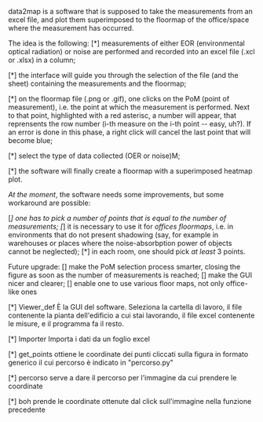 data2map is a software that is supposed to take the measurements from an excel file, and plot them superimposed to the floormap of the office/space where the measurement has occurred.

The idea is the following:
[*] measurements of either EOR (environmental optical radiation) or noise are performed and recorded into an excel file (.xcl or .xlsx) in a column;

[*] the interface will guide you through the selection of the file (and the sheet) containing the measurements and the floormap;

[*] on the floormap file (.png or .gif), one clicks on the PoM (point of measurement), i.e. the point at which the measurement is performed. Next to that point, highlighted with a red asterisc, a number will appear, that reprensents the row number (i-th measure on the i-th point -- easy, uh?). If an error is done in this phase, a right click will cancel the last point that will become blue;

[*] select the type of data collected (OER or noise)M;

[*] the software will finally create a floormap with a superimposed heatmap plot.

*At the moment*, the software needs some improvements, but some workaround are possible:

[*] one has to pick a number of points that is equal to the number of measurements;
[*] it is necessary to use it for *offices floormaps*, i.e. in environments that do not present shadowing (say, for example in warehouses or places where the noise-absorbption power of objects cannot be neglected);
[*] in each room, one should pick *at least* 3 points. 

Future upgrade:
[] make the PoM selection process smarter, closing the figure as soon as the number of measurements is reached;
[] make the GUI nicer and clearer;
[] enable one to use various floor maps, not only office-like ones

[*] Viewer_def
È la GUI del software. Seleziona la cartella di lavoro, il file contenente la pianta dell'edificio a cui stai lavorando,
il file excel contenente le misure, e il programma fa il resto.

[*] Importer
Importa i dati da un foglio excel

[*] get_points
ottiene le coordinate dei punti cliccati sulla figura in formato generico il cui percorso 
è indicato in "percorso.py"

[*] percorso
serve a dare il percorso per l'immagine da cui prendere le coordinate

[*] boh
prende le coordinate ottenute dal click sull'immagine nella funzione precedente
